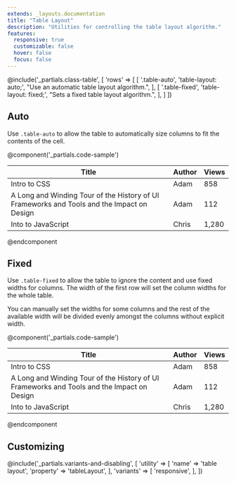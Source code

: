 ```yaml
---
extends: _layouts.documentation
title: "Table Layout"
description: "Utilities for controlling the table layout algorithm."
features:
  responsive: true
  customizable: false
  hover: false
  focus: false
---
```


@include('_partials.class-table', [
  'rows' => [
    [
      '.table-auto',
      'table-layout: auto;',
      "Use an automatic table layout algorithm.",
    ],
    [
      '.table-fixed',
      'table-layout: fixed;',
      "Sets a fixed table layout algorithm.",
    ],
  ]
])

## Auto

Use `.table-auto` to allow the table to automatically size columns to fit the contents of the cell.

@component('_partials.code-sample')
<table class="table-auto">
  <thead>
    <tr>
      <th class="px-4 py-2">Title</th>
      <th class="px-4 py-2">Author</th>
      <th class="px-4 py-2">Views</th>
    </tr>
  </thead>
  <tbody>
    <tr>
      <td class="border px-4 py-2">Intro to CSS</td>
      <td class="border px-4 py-2">Adam</td>
      <td class="border px-4 py-2">858</td>
    </tr>
    <tr class="bg-grey-100">
      <td class="border px-4 py-2">A Long and Winding Tour of the History of UI Frameworks and Tools and the Impact on Design</td>
      <td class="border px-4 py-2">Adam</td>
      <td class="border px-4 py-2">112</td>
    </tr>
    <tr>
      <td class="border px-4 py-2">Into to JavaScript</td>
      <td class="border px-4 py-2">Chris</td>
      <td class="border px-4 py-2">1,280</td>
    </tr>
  </tbody>
</table>
@endcomponent

## Fixed

Use `.table-fixed` to allow the table to ignore the content and use fixed widths for columns. The width of the first row will set the column widths for the whole table.

You can manually set the widths for some columns and the rest of the available width will be divided evenly amongst the columns without explicit width.

@component('_partials.code-sample')
<table class="table-fixed">
  <thead>
    <tr>
      <th class="w-1/2 px-4 py-2">Title</th>
      <th class="w-1/4 px-4 py-2">Author</th>
      <th class="w-1/4 px-4 py-2">Views</th>
    </tr>
  </thead>
  <tbody>
    <tr>
      <td class="border px-4 py-2">Intro to CSS</td>
      <td class="border px-4 py-2">Adam</td>
      <td class="border px-4 py-2">858</td>
    </tr>
    <tr class="bg-grey-100">
      <td class="border px-4 py-2">A Long and Winding Tour of the History of UI Frameworks and Tools and the Impact on Design</td>
      <td class="border px-4 py-2">Adam</td>
      <td class="border px-4 py-2">112</td>
    </tr>
    <tr>
      <td class="border px-4 py-2">Into to JavaScript</td>
      <td class="border px-4 py-2">Chris</td>
      <td class="border px-4 py-2">1,280</td>
    </tr>
  </tbody>
</table>
@endcomponent

## Customizing

@include('_partials.variants-and-disabling', [
    'utility' => [
        'name' => 'table layout',
        'property' => 'tableLayout',
    ],
    'variants' => [
        'responsive',
    ],
])
